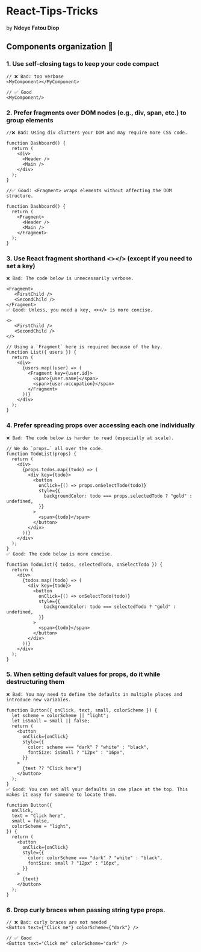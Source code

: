 # React-Tips-Tricks 
by **Ndeye Fatou Diop**
## Components organization 🧹

### 1. Use self-closing tags to keep your code compact

```
// ❌ Bad: too verbose
<MyComponent></MyComponent>

// ✅ Good
<MyComponent/>

```

### 2. Prefer fragments over DOM nodes (e.g., div, span, etc.) to group elements

```
//❌ Bad: Using div clutters your DOM and may require more CSS code.

function Dashboard() {
  return (
    <div>
      <Header />
      <Main />
    </div>
  );
}

//✅ Good: <Fragment> wraps elements without affecting the DOM structure.

function Dashboard() {
  return (
    <Fragment>
      <Header />
      <Main />
    </Fragment>
  );
}
```

### 3. Use React fragment shorthand <></> (except if you need to set a key)
````
❌ Bad: The code below is unnecessarily verbose.

<Fragment>
   <FirstChild />
   <SecondChild />
</Fragment>
✅ Good: Unless, you need a key, <></> is more concise.

<>
   <FirstChild />
   <SecondChild />
</>

// Using a `Fragment` here is required because of the key.
function List({ users }) {
  return (
    <div>
      {users.map((user) => (
        <Fragment key={user.id}>
          <span>{user.name}</span>
          <span>{user.occupation}</span>
        </Fragment>
      ))}
    </div>
  );
}
````

### 4. Prefer spreading props over accessing each one individually
````
❌ Bad: The code below is harder to read (especially at scale).

// We do `props…` all over the code.
function TodoList(props) {
  return (
    <div>
      {props.todos.map((todo) => (
        <div key={todo}>
          <button
            onClick={() => props.onSelectTodo(todo)}
            style={{
              backgroundColor: todo === props.selectedTodo ? "gold" : undefined,
            }}
          >
            <span>{todo}</span>
          </button>
        </div>
      ))}
    </div>
  );
}
✅ Good: The code below is more concise.

function TodoList({ todos, selectedTodo, onSelectTodo }) {
  return (
    <div>
      {todos.map((todo) => (
        <div key={todo}>
          <button
            onClick={() => onSelectTodo(todo)}
            style={{
              backgroundColor: todo === selectedTodo ? "gold" : undefined,
            }}
          >
            <span>{todo}</span>
          </button>
        </div>
      ))}
    </div>
  );
}
````

### 5. When setting default values for props, do it while destructuring them
````
❌ Bad: You may need to define the defaults in multiple places and introduce new variables.

function Button({ onClick, text, small, colorScheme }) {
  let scheme = colorScheme || "light";
  let isSmall = small || false;
  return (
    <button
      onClick={onClick}
      style={{
        color: scheme === "dark" ? "white" : "black",
        fontSize: isSmall ? "12px" : "16px",
      }}
    >
      {text ?? "Click here"}
    </button>
  );
}
✅ Good: You can set all your defaults in one place at the top. This makes it easy for someone to locate them.

function Button({
  onClick,
  text = "Click here",
  small = false,
  colorScheme = "light",
}) {
  return (
    <button
      onClick={onClick}
      style={{
        color: colorScheme === "dark" ? "white" : "black",
        fontSize: small ? "12px" : "16px",
      }}
    >
      {text}
    </button>
  );
}
````


### 6. Drop curly braces when passing string type props.
````
// ❌ Bad: curly braces are not needed
<Button text={"Click me"} colorScheme={"dark"} />

// ✅ Good
<Button text="Click me" colorScheme="dark" />
````
